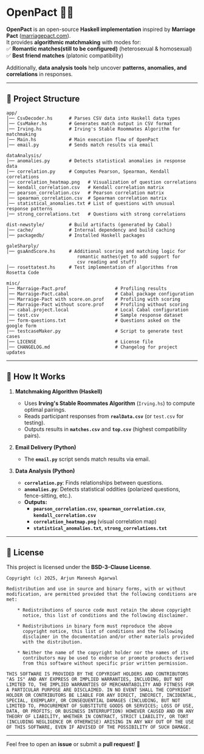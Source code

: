 # **OpenPact** 💍🔗  

**OpenPact** is an open-source **Haskell implementation** inspired by **Marriage Pact** ([marriagepact.com](https://www.marriagepact.com/)).  
It provides **algorithmic matchmaking** with modes for:  
✅ **Romantic matches(still to be configured)** (heterosexual & homosexual)  
✅ **Best friend matches** (platonic compatibility)  

Additionally, **data analysis tools** help uncover **patterns, anomalies, and correlations** in responses.  

---

## **📁 Project Structure**
```
app/
│── CsvDecoder.hs      # Parses CSV data into Haskell data types
│── CsvMaker.hs        # Generates match output in CSV format
│── Irving.hs          # Irving's Stable Roommates Algorithm for matchmaking
│── Main.hs            # Main execution flow of OpenPact
│── email.py           # Sends match results via email

dataAnalysis/
│── anomalies.py       # Detects statistical anomalies in response data
│── correlation.py     # Computes Pearson, Spearman, Kendall correlations
│── correlation_heatmap.png   # Visualization of question correlations
│── kendall_correlation.csv   # Kendall correlation matrix
│── pearson_correlation.csv   # Pearson correlation matrix
│── spearman_correlation.csv  # Spearman correlation matrix
│── statistical_anomalies.txt # List of questions with unusual response patterns
│── strong_correlations.txt   # Questions with strong correlations

dist-newstyle/         # Build artifacts (generated by Cabal)
│── cache/             # Internal dependency and build caching
│── packagedb/         # Installed Haskell packages

galeSharply/
│── gsaAndScore.hs     # Additional scoring and matching logic for 
                          romantic mathes(yet to add support for 
                          csv reading and stuff)
│── rosettatest.hs     # Test implementation of algorithms from Rosetta Code

misc/
│── Marraige-Pact.prof                  # Profiling results
│── Marraige-Pact.cabal                 # Cabal package configuration
│── Marraige-Pact with score.on.prof    # Profiling with scoring
│── Marraige-Pact without score.prof    # Profiling without scoring
│── cabal.project.local                 # Local Cabal configuration
│── test.csv                            # Sample response dataset
│── form-questions.txt                  # Questions asked on the google form
│── testcaseMaker.py                    # Script to generate test cases
│── LICENSE                             # License file
│── CHANGELOG.md                        # Changelog for project updates
```

---

## **🚀 How It Works**
1. **Matchmaking Algorithm (Haskell)**  
   - Uses **Irving's Stable Roommates Algorithm** (`Irving.hs`) to compute optimal pairings.  
   - Reads participant responses from **`realData.csv`** (or `test.csv` for testing).  
   - Outputs results in **`matches.csv`** and **`top.csv`** (highest compatibility pairs).  

2. **Email Delivery (Python)**  
   - The **`email.py`** script sends match results via email.  

3. **Data Analysis (Python)**  
   - **`correlation.py`**: Finds relationships between questions.  
   - **`anomalies.py`**: Detects statistical oddities (polarized questions, fence-sitting, etc.).  
   - **Outputs:**  
     - **`pearson_correlation.csv`**, **`spearman_correlation.csv`**, **`kendall_correlation.csv`**  
     - **`correlation_heatmap.png`** (visual correlation map)  
     - **`statistical_anomalies.txt`**, **`strong_correlations.txt`**  

---


## **📜 License**
This project is licensed under the **BSD-3-Clause License**.  

```
Copyright (c) 2025, Arjun Maneesh Agarwal

Redistribution and use in source and binary forms, with or without
modification, are permitted provided that the following conditions are met:

    * Redistributions of source code must retain the above copyright
      notice, this list of conditions and the following disclaimer.

    * Redistributions in binary form must reproduce the above
      copyright notice, this list of conditions and the following
      disclaimer in the documentation and/or other materials provided
      with the distribution.

    * Neither the name of the copyright holder nor the names of its
      contributors may be used to endorse or promote products derived
      from this software without specific prior written permission.

THIS SOFTWARE IS PROVIDED BY THE COPYRIGHT HOLDERS AND CONTRIBUTORS
"AS IS" AND ANY EXPRESS OR IMPLIED WARRANTIES, INCLUDING, BUT NOT
LIMITED TO, THE IMPLIED WARRANTIES OF MERCHANTABILITY AND FITNESS FOR
A PARTICULAR PURPOSE ARE DISCLAIMED. IN NO EVENT SHALL THE COPYRIGHT
HOLDER OR CONTRIBUTORS BE LIABLE FOR ANY DIRECT, INDIRECT, INCIDENTAL,
SPECIAL, EXEMPLARY, OR CONSEQUENTIAL DAMAGES (INCLUDING, BUT NOT
LIMITED TO, PROCUREMENT OF SUBSTITUTE GOODS OR SERVICES; LOSS OF USE,
DATA, OR PROFITS; OR BUSINESS INTERRUPTION) HOWEVER CAUSED AND ON ANY
THEORY OF LIABILITY, WHETHER IN CONTRACT, STRICT LIABILITY, OR TORT
(INCLUDING NEGLIGENCE OR OTHERWISE) ARISING IN ANY WAY OUT OF THE USE
OF THIS SOFTWARE, EVEN IF ADVISED OF THE POSSIBILITY OF SUCH DAMAGE.
```

---

Feel free to open an **issue** or submit a **pull request**! 🚀
